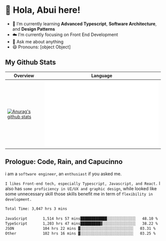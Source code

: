 # 👋 Hola, Abui here!

- 🌱 I’m currently learning **Advanced Typescript**, **Software Architecture**, and **Design Patterns**
- ☁️ I’m currently focusing on Front End Development
- 💬 Ask me about anything
- 😄 Pronouns: [object Object]

## My Github Stats

| Overview | Language |
| --- | --- |
|[![Anurag's github stats](https://github-readme-stats.vercel.app/api?username=abui-am&count_private=true)](https://github.com/anuraghazra/github-readme-stats)|![Language](https://raw.githubusercontent.com/abui-am/stats/c6455f656dfce7acd3951e5ec5b25d72af0b2ee3/generated/languages.svg)|

## Prologue: Code, Rain, and Capucinno
i am a `software engineer`, an `enthusiast` if you asked me. 

`I likes Front-end tech, especially Typescript, Javascript, and React.` I also has `some proficiency in UI/UX and graphic design`, while looked like some unnecessary skill those skills benefit me in term of `flexibility in development.`


<!--START_SECTION:waka-->

```text
Total Time: 3,047 hrs 3 mins

JavaScript       1,514 hrs 57 mins████████████░░░░░░░░░░░░░   48.10 %
TypeScript       1,203 hrs 47 mins█████████▓░░░░░░░░░░░░░░░   38.22 %
JSON             104 hrs 22 mins ▓░░░░░░░░░░░░░░░░░░░░░░░░   03.31 %
Other            102 hrs 16 mins ▓░░░░░░░░░░░░░░░░░░░░░░░░   03.25 %
```

<!--END_SECTION:waka-->

